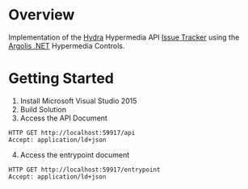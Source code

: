 # Overview

Implementation of the [Hydra](http://www.hydra-cg.com/) Hypermedia API [Issue Tracker](http://www.markus-lanthaler.com/hydra/console/?url=http://www.markus-lanthaler.com/hydra/api-demo/) using the [Argolis .NET](https://github.com/wikibus/argolis) Hypermedia Controls.

# Getting Started

1. Install Microsoft Visual Studio 2015
2. Build Solution
3. Access the API Document

```
HTTP GET http://localhost:59917/api
Accept: application/ld+json
```

4. Access the entrypoint document

```
HTTP GET http://localhost:59917/entrypoint
Accept: application/ld+json
```
